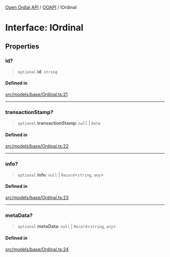[Open Ordial API](../../README.md) / [OOAPI](../README.md) / IOrdinal

# Interface: IOrdinal

## Properties

### id?

> `optional` **id**: `string`

#### Defined in

[src/models/base/Ordinal.ts:21](https://github.com/open-ordinal/open-ordinal-api/blob/70e118e56492403aed907a3616034144dfc18228/src/models/base/Ordinal.ts#L21)

***

### transactionStamp?

> `optional` **transactionStamp**: `null` \| `Date`

#### Defined in

[src/models/base/Ordinal.ts:22](https://github.com/open-ordinal/open-ordinal-api/blob/70e118e56492403aed907a3616034144dfc18228/src/models/base/Ordinal.ts#L22)

***

### info?

> `optional` **info**: `null` \| `Record`\<`string`, `any`\>

#### Defined in

[src/models/base/Ordinal.ts:23](https://github.com/open-ordinal/open-ordinal-api/blob/70e118e56492403aed907a3616034144dfc18228/src/models/base/Ordinal.ts#L23)

***

### metaData?

> `optional` **metaData**: `null` \| `Record`\<`string`, `any`\>

#### Defined in

[src/models/base/Ordinal.ts:24](https://github.com/open-ordinal/open-ordinal-api/blob/70e118e56492403aed907a3616034144dfc18228/src/models/base/Ordinal.ts#L24)
